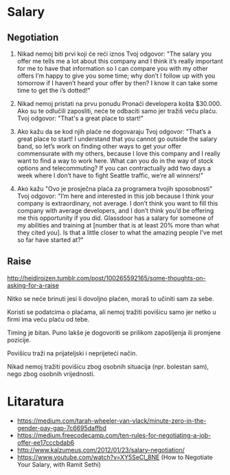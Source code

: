 # Salary

## Negotiation

1. Nikad nemoj biti prvi koji će reći iznos
Tvoj odgovor: "The salary you offer me tells me a lot about this company and I think it’s really important for me to have that information so I can compare you with my other offers I’m happy to give you some time; why don’t I follow up with you tomorrow if I haven’t heard your offer by then? I know it can take some time to get the i’s dotted!"

2. Nikad nemoj pristati na prvu ponudu
Pronaći developera košta $30.000. Ako su te odlučili zaposliti, neće te odbaciti samo jer tražiš veću plaću.
Tvoj odgovor: "That's a great place to start!"

3. Ako kažu da se kod njih plaće ne dogovaraju
Tvoj odgovor: "That’s a great place to start! I understand that you cannot go outside the salary band, so let’s work on finding other ways to get your offer commensurate with my others, because I love this company and I really want to find a way to work here. What can you do in the way of stock options and telecommuting? If you can contractually add two days a week where I don’t have to fight Seattle traffic, we’re all winners!"

4. Ako kažu "Ovo je prosječna plaća za programera tvojih sposobnosti"
Tvoj odgovor: "I’m here and interested in this job because I think your company is extraordinary, not average. I don’t think you want to fill this company with average developers, and I don’t think you’d be offering me this opportunity if you did. Glassdoor has a salary for someone of my abilities and training at [number that is at least 20% more than what they cited you]. Is that a little closer to what the amazing people I’ve met so far have started at?"


## Raise

http://heidiroizen.tumblr.com/post/100265592165/some-thoughts-on-asking-for-a-raise

Nitko se neće brinuti jesi li dovoljno plaćen, moraš to učiniti sam za sebe.

Koristi se podatcima o plaćama, ali nemoj tražiti povišicu samo jer netko u firmi ima veću plaću od tebe.

Timing je bitan. Puno lakše je dogovoriti se prilikom zapošljenja ili promjene pozicije.

Povišicu traži na prijateljski i neprijeteći način.

Nikad nemoj tražiti povišicu zbog osobnih situacija (npr. bolestan sam), nego zbog osobnih vrijednosti.

# Litaratura

* https://medium.com/tarah-wheeler-van-vlack/minute-zero-in-the-gender-pay-gap-7c6695daffbd
* https://medium.freecodecamp.com/ten-rules-for-negotiating-a-job-offer-ee17cccbdab6
* http://www.kalzumeus.com/2012/01/23/salary-negotiation/
* https://www.youtube.com/watch?v=XY5SeCl_8NE (How to Negotiate Your Salary, with Ramit Sethi)
